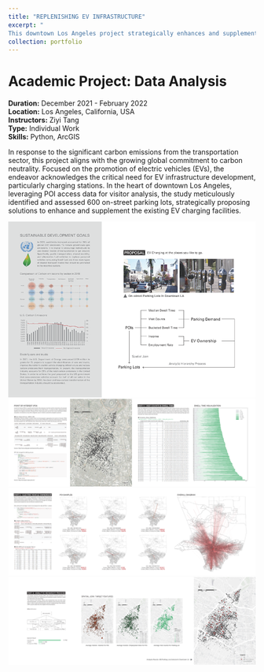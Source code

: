 ```yaml
---
title: "REPLENISHING EV INFRASTRUCTURE"
excerpt: "
This downtown Los Angeles project strategically enhances and supplements EV charging facilities, aligning with global carbon neutrality goals and recognizing the critical need for electric vehicle infrastructure development.<br/><img src='/images/proj4p3.png'>"
collection: portfolio
---
```

# Academic Project: Data Analysis

**Duration:** December 2021 - February 2022  
**Location:** Los Angeles, California, USA  
**Instructors:** Ziyi Tang  
**Type:** Individual Work  
**Skills:** Python, ArcGIS

In response to the significant carbon emissions from the transportation sector, this project aligns with the growing global commitment to carbon neutrality. Focused on the promotion of electric vehicles (EVs), the endeavor acknowledges the critical need for EV infrastructure development, particularly charging stations. In the heart of downtown Los Angeles, leveraging POI access data for visitor analysis, the study meticulously identified and assessed 600 on-street parking lots, strategically proposing solutions to enhance and supplement the existing EV charging facilities.

<img src='/images/proj4p1.png'><img src='/images/proj4p2.png'><img src='/images/proj4p3.png'><img src='/images/proj4p4.png'>
